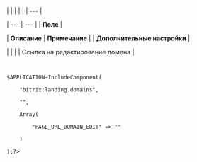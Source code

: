 |  |  |  |  |
| --- |

| --- | --- |
| **Поле** |

| **Описание** | **Примечание** |
| **Дополнительные настройки** |

| | |
| Ссылка на редактирование домена |

```
 

$APPLICATION-IncludeComponent(

	"bitrix:landing.domains",

	"",

	Array(

		"PAGE_URL_DOMAIN_EDIT" => ""

	)

);?>  


 
```